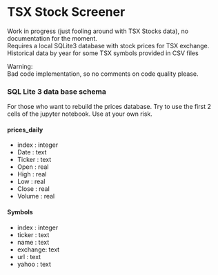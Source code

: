 # TSX Stock Screener

Work in progress (just fooling around with TSX Stocks data), no documentation for the moment.  
Requires a local SQLite3 database with stock prices for TSX exchange.  
Historical data by year for some TSX symbols provided in CSV files  

Warning:  
Bad code implementation, so no comments on code quality please.  


### SQL Lite 3 data base schema  
For those who want to rebuild the prices database. Try to use the first 2 cells of the jupyter notebook. Use at your own risk.

#### prices_daily
- index   : integer
- Date    : text
- Ticker  : text
- Open    : real
- High    : real
- Low     : real
- Close   : real
- Volume  : real

#### Symbols
- index   : integer
- ticker  : text
- name    : text
- exchange: text
- url     : text
- yahoo   : text
